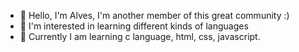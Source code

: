 - 👋 Hello, I'm Alves, I'm another member of this great community :)
- 👀 I'm interested in learning different kinds of languages
- 🌱 Currently I am learning c language, html, css, javascript.

<!---
jbalves2003/jbalves2003 is a ✨ special ✨ repository because its `README.md` (this file) appears on your GitHub profile.
You can click the Preview link to take a look at your changes.
--->
